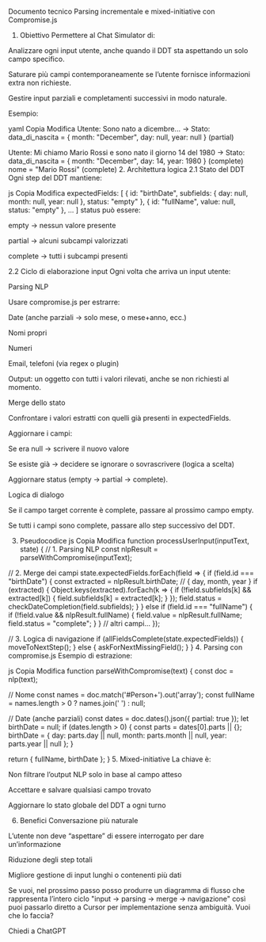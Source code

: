 Documento tecnico
Parsing incrementale e mixed-initiative con Compromise.js
1. Obiettivo
Permettere al Chat Simulator di:

Analizzare ogni input utente, anche quando il DDT sta aspettando un solo campo specifico.

Saturare più campi contemporaneamente se l’utente fornisce informazioni extra non richieste.

Gestire input parziali e completamenti successivi in modo naturale.

Esempio:

yaml
Copia
Modifica
Utente: Sono nato a dicembre...
→ Stato: data_di_nascita = { month: "December", day: null, year: null } (partial)

Utente: Mi chiamo Mario Rossi e sono nato il giorno 14 del 1980
→ Stato: data_di_nascita = { month: "December", day: 14, year: 1980 } (complete)
         nome = "Mario Rossi" (complete)
2. Architettura logica
2.1 Stato del DDT
Ogni step del DDT mantiene:

js
Copia
Modifica
expectedFields: [
  { id: "birthDate", subfields: { day: null, month: null, year: null }, status: "empty" },
  { id: "fullName", value: null, status: "empty" },
  ...
]
status può essere:

empty → nessun valore presente

partial → alcuni subcampi valorizzati

complete → tutti i subcampi presenti

2.2 Ciclo di elaborazione input
Ogni volta che arriva un input utente:

Parsing NLP

Usare compromise.js per estrarre:

Date (anche parziali → solo mese, o mese+anno, ecc.)

Nomi propri

Numeri

Email, telefoni (via regex o plugin)

Output: un oggetto con tutti i valori rilevati, anche se non richiesti al momento.

Merge dello stato

Confrontare i valori estratti con quelli già presenti in expectedFields.

Aggiornare i campi:

Se era null → scrivere il nuovo valore

Se esiste già → decidere se ignorare o sovrascrivere (logica a scelta)

Aggiornare status (empty → partial → complete).

Logica di dialogo

Se il campo target corrente è complete, passare al prossimo campo empty.

Se tutti i campi sono complete, passare allo step successivo del DDT.

3. Pseudocodice
js
Copia
Modifica
function processUserInput(inputText, state) {
  // 1. Parsing NLP
  const nlpResult = parseWithCompromise(inputText);

  // 2. Merge dei campi
  state.expectedFields.forEach(field => {
    if (field.id === "birthDate") {
      const extracted = nlpResult.birthDate; // { day, month, year }
      if (extracted) {
        Object.keys(extracted).forEach(k => {
          if (!field.subfields[k] && extracted[k]) {
            field.subfields[k] = extracted[k];
          }
        });
        field.status = checkDateCompletion(field.subfields);
      }
    } else if (field.id === "fullName") {
      if (!field.value && nlpResult.fullName) {
        field.value = nlpResult.fullName;
        field.status = "complete";
      }
    }
    // altri campi...
  });

  // 3. Logica di navigazione
  if (allFieldsComplete(state.expectedFields)) {
    moveToNextStep();
  } else {
    askForNextMissingField();
  }
}
4. Parsing con compromise.js
Esempio di estrazione:

js
Copia
Modifica
function parseWithCompromise(text) {
  const doc = nlp(text);

  // Nome
  const names = doc.match('#Person+').out('array');
  const fullName = names.length > 0 ? names.join(' ') : null;

  // Date (anche parziali)
  const dates = doc.dates().json({ partial: true });
  let birthDate = null;
  if (dates.length > 0) {
    const parts = dates[0].parts || {};
    birthDate = {
      day: parts.day || null,
      month: parts.month || null,
      year: parts.year || null
    };
  }

  return { fullName, birthDate };
}
5. Mixed-initiative
La chiave è:

Non filtrare l’output NLP solo in base al campo atteso

Accettare e salvare qualsiasi campo trovato

Aggiornare lo stato globale del DDT a ogni turno

6. Benefici
Conversazione più naturale

L’utente non deve “aspettare” di essere interrogato per dare un’informazione

Riduzione degli step totali

Migliore gestione di input lunghi o contenenti più dati

Se vuoi, nel prossimo passo posso produrre un diagramma di flusso che rappresenta l’intero ciclo "input → parsing → merge → navigazione" così puoi passarlo diretto a Cursor per implementazione senza ambiguità. Vuoi che lo faccia?







Chiedi a ChatGPT
